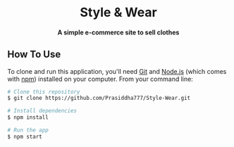 

<h1 align="center">
  <br>
  Style & Wear
  <br>
</h1>

<h4 align="center">A simple e-commerce site to sell clothes</h4>

## How To Use

To clone and run this application, you'll need [Git](https://git-scm.com) and [Node.js](https://nodejs.org/en/download/) (which comes with [npm](http://npmjs.com)) installed on your computer. From your command line:

```bash
# Clone this repository
$ git clone https://github.com/Prasiddha777/Style-Wear.git

# Install dependencies
$ npm install

# Run the app
$ npm start
```


